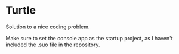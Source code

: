 # Turtle

Solution to a nice coding problem.

Make sure to set the console app as the startup project, as I haven't included the .suo file in the repository.

